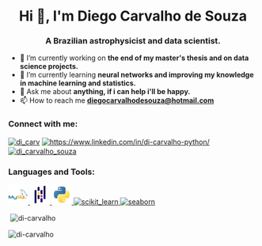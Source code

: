 <h1 align="center">Hi 👋, I'm Diego Carvalho de Souza</h1>
<h3 align="center">A Brazilian astrophysicist and data scientist.</h3>


- 🔭 I’m currently working on **the end of my master's thesis and on data science projects.**
- 🌱 I’m currently learning **neural networks and improving my knowledge in machine learning and statistics.**
- 💬 Ask me about **anything, if i can help i'll be happy.**
- 📫 How to reach me **diegocarvalhodesouza@hotmail.com**

<h3 align="left">Connect with me:</h3>
<p align="left">
<a href="https://twitter.com/di_carv" target="blank"><img align="center" src="https://raw.githubusercontent.com/rahuldkjain/github-profile-readme-generator/master/src/images/icons/Social/twitter.svg" alt="di_carv" height="30" width="40" /></a>
<a href="https://linkedin.com/in/https://www.linkedin.com/in/di-carvalho-python/" target="blank"><img align="center" src="https://raw.githubusercontent.com/rahuldkjain/github-profile-readme-generator/master/src/images/icons/Social/linked-in-alt.svg" alt="https://www.linkedin.com/in/di-carvalho-python/" height="30" width="40" /></a>
<a href="https://instagram.com/di_carvalho_souza" target="blank"><img align="center" src="https://raw.githubusercontent.com/rahuldkjain/github-profile-readme-generator/master/src/images/icons/Social/instagram.svg" alt="di_carvalho_souza" height="30" width="40" /></a>
</p>

<h3 align="left">Languages and Tools:</h3>
<p align="left"> <a href="https://www.mysql.com/" target="_blank" rel="noreferrer"> <img src="https://raw.githubusercontent.com/devicons/devicon/master/icons/mysql/mysql-original-wordmark.svg" alt="mysql" width="40" height="40"/> </a> <a href="https://pandas.pydata.org/" target="_blank" rel="noreferrer"> <img src="https://raw.githubusercontent.com/devicons/devicon/2ae2a900d2f041da66e950e4d48052658d850630/icons/pandas/pandas-original.svg" alt="pandas" width="40" height="40"/> </a> <a href="https://www.python.org" target="_blank" rel="noreferrer"> <img src="https://raw.githubusercontent.com/devicons/devicon/master/icons/python/python-original.svg" alt="python" width="40" height="40"/> </a> <a href="https://scikit-learn.org/" target="_blank" rel="noreferrer"> <img src="https://upload.wikimedia.org/wikipedia/commons/0/05/Scikit_learn_logo_small.svg" alt="scikit_learn" width="40" height="40"/> </a> <a href="https://seaborn.pydata.org/" target="_blank" rel="noreferrer"> <img src="https://seaborn.pydata.org/_images/logo-mark-lightbg.svg" alt="seaborn" width="40" height="40"/> </a> </p>


<p>&nbsp;<img align="center" src="https://github-readme-stats.vercel.app/api?username=di-carvalho&show_icons=true&locale=en" alt="di-carvalho" /></p>

<p><img align="center" src="https://github-readme-streak-stats.herokuapp.com/?user=di-carvalho&" alt="di-carvalho" /></p>
